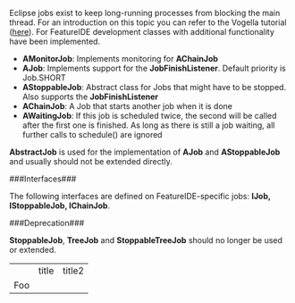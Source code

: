 Eclipse jobs exist to keep long-running processes from blocking the main thread. For an introduction on this topic you can refer to the Vogella tutorial ([here](http://www.vogella.com/tutorials/EclipseJobs/article.html)).
For FeatureIDE development classes with additional functionality have been implemented. 

* **AMonitorJob**: Implements monitoring for **AChainJob**
* **AJob**: Implements support for the **JobFinishListener**. Default priority is Job.SHORT
* **AStoppableJob**: Abstract class for Jobs that might have to be stopped. Also supports the **JobFinishListener**
* **AChainJob**: A Job that starts another job when it is done
* **AWaitingJob**: If this job is scheduled twice, the second will be called after the first one is finished. As long as there is still a job waiting, all further calls to schedule() are ignored

**AbstractJob** is used for the implementation of **AJob** and **AStoppableJob** and usually should not be extended directly.

###Interfaces###

The following interfaces are defined on FeatureIDE-specific jobs: **IJob, IStoppableJob, IChainJob**.

###Deprecation###

**StoppableJob**, **TreeJob** and **StoppableTreeJob** should no longer be used or extended. 

<table>
<th>
<td>title</td>
<td>title2</td>

</th>
    <tr>
        <td>Foo</td>
    </tr>
</table>

